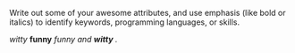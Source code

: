 Write out some of your awesome attributes, and use emphasis (like bold or italics) to identify keywords, programming languages, or skills. 

_witty_  __funny__  _funny and __witty__ ._   
